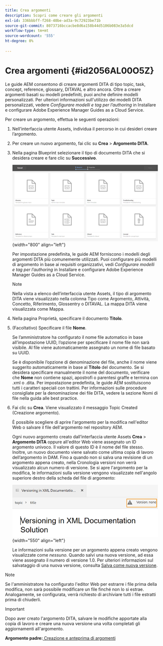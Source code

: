 ```yaml
---
title: Crea argomenti
description: Scopri come creare gli argomenti
exl-id: 336bbbff-f268-40be-ad3a-9c72923be71b
source-git-commit: 8073716bccacbe8d6a158b44d5106b083e3a5dcd
workflow-type: tm+mt
source-wordcount: '555'
ht-degree: 0%

---
```


# Crea argomenti {#id2056AL00O5Z}

Le guide AEM consentono di creare argomenti DITA di tipo topic, task, concept, reference, glossary, DITAVAL e altro ancora. Oltre a creare argomenti basati su modelli predefiniti, puoi anche definire modelli personalizzati. Per ulteriori informazioni sull&#39;utilizzo dei modelli DITA personalizzati, vedere *Configurare modelli e tag per l’authoring* in Installare e configurare Adobe Experience Manager Guides as a Cloud Service.

Per creare un argomento, effettua le seguenti operazioni:

1. Nell’interfaccia utente Assets, individua il percorso in cui desideri creare l’argomento.

1. Per creare un nuovo argomento, fai clic su **Crea** \> **Argomento DITA**.

1. Nella pagina Blueprint selezionare il tipo di documento DITA che si desidera creare e fare clic su **Successivo**.

   ![](images/create_dita_topic.png){width="800" align="left"}

   Per impostazione predefinita, le guide AEM forniscono i modelli degli argomenti DITA più comunemente utilizzati. Puoi configurare più modelli di argomento in base ai requisiti organizzativi, vedi *Configurare modelli e tag per l’authoring* in Installare e configurare Adobe Experience Manager Guides as a Cloud Service.

   >[!NOTE]
   >
   > Nella vista a elenco dell’interfaccia utente Assets, il tipo di argomento DITA viene visualizzato nella colonna Tipo come Argomento, Attività, Concetto, Riferimento, Glossentry o DITAVAL. La mappa DITA viene visualizzata come Mappa.

1. Nella pagina Proprietà, specificare il documento **Titolo**.

1. \(Facoltativo\) Specificare il file **Nome**.

   Se l’amministratore ha configurato il nome file automatico in base all’impostazione UUID, l’opzione per specificare il nome file non sarà visibile. Al file viene automaticamente assegnato un nome di file basato su UUID.

   Se è disponibile l’opzione di denominazione del file, anche il nome viene suggerito automaticamente in base al **Titolo** del documento. Se si desidera specificare manualmente il nome del documento, verificare che **Nome** non contiene spazi, apostrofi o parentesi graffe e termina con .xml o .dita. Per impostazione predefinita, le guide AEM sostituiscono tutti i caratteri speciali con trattini. Per informazioni sulle procedure consigliate per la denominazione dei file DITA, vedere la sezione Nomi di file nella guida alle best practice.

1. Fai clic su **Crea**. Viene visualizzato il messaggio Topic Created (Creazione argomento).

   È possibile scegliere di aprire l&#39;argomento per la modifica nell&#39;editor Web o salvare il file dell&#39;argomento nel repository AEM.

   Ogni nuovo argomento creato dall’interfaccia utente Assets **Crea** \> **Argomento DITA** oppure all&#39;editor Web viene assegnato un ID argomento univoco. Il valore di questo ID è il nome del file stesso. Inoltre, un nuovo documento viene salvato come ultima copia di lavoro dell’argomento in DAM. Fino a quando non si salva una revisione di un argomento appena creato, nella Cronologia versioni non verrà visualizzato alcun numero di versione. Se si apre l&#39;argomento per la modifica, le informazioni sulla versione vengono visualizzate nell&#39;angolo superiore destro della scheda del file di argomento:

   ![](images/topic-version-none_cs.png){width="550" align="left"}

   Le informazioni sulla versione per un argomento appena creato vengono visualizzate come *nessuno*. Quando salvi una nuova versione, ad essa viene assegnato il numero di versione 1.0. Per ulteriori informazioni sul salvataggio di una nuova versione, consulta [Salva come nuova versione](web-editor-features.md#save-as-new-version-id209ME400GXA).


>[!NOTE]
>
> Se l&#39;amministratore ha configurato l&#39;editor Web per estrarre i file prima della modifica, non sarà possibile modificare un file finché non lo si estrae. Analogamente, se configurata, verrà richiesto di archiviare tutti i file estratti prima di chiuderli.

>[!IMPORTANT]
>
> Dopo aver creato l&#39;argomento DITA, salvare le modifiche apportate alla copia di lavoro e creare una nuova versione una volta completati gli aggiornamenti all&#39;argomento.

**Argomento padre:**[ Creazione e anteprima di argomenti](create-preview-topics.md)
